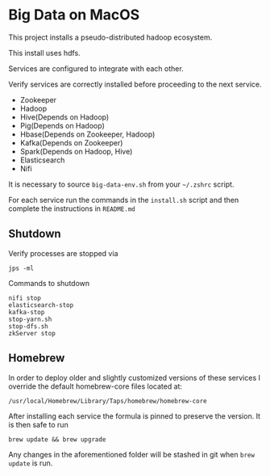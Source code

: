# Big Data on MacOS

This project installs a pseudo-distributed hadoop ecosystem.

This install uses hdfs.

Services are configured to integrate with each other.

Verify services are correctly installed before proceeding to the next service.

- Zookeeper
- Hadoop
- Hive(Depends on Hadoop)
- Pig(Depends on Hadoop)
- Hbase(Depends on Zookeeper, Hadoop)
- Kafka(Depends on Zookeeper)
- Spark(Depends on Hadoop, Hive)
- Elasticsearch
- Nifi

It is necessary to source `big-data-env.sh` from your `~/.zshrc` script.

For each service run the commands in the `install.sh` script and then complete the instructions in `README.md`

## Shutdown

Verify processes are stopped via

```console
jps -ml
```

Commands to shutdown

```console
nifi stop
elasticsearch-stop
kafka-stop
stop-yarn.sh
stop-dfs.sh
zkServer stop
```

## Homebrew

In order to deploy older and slightly customized versions of these services I override the default homebrew-core files located at:

`/usr/local/Homebrew/Library/Taps/homebrew/homebrew-core`

After installing each service the formula is pinned to preserve the version. It is then safe to run

`brew update && brew upgrade`

Any changes in the aforementioned folder will be stashed in git when `brew update` is run.
